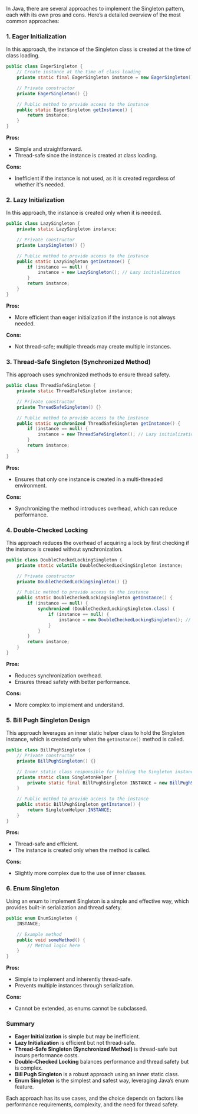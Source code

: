 In Java, there are several approaches to implement the Singleton pattern, each with its own pros and cons. Here’s a detailed overview of the most common approaches:

### 1. **Eager Initialization**
In this approach, the instance of the Singleton class is created at the time of class loading.

```java
public class EagerSingleton {
    // Create instance at the time of class loading
    private static final EagerSingleton instance = new EagerSingleton();

    // Private constructor
    private EagerSingleton() {}

    // Public method to provide access to the instance
    public static EagerSingleton getInstance() {
        return instance;
    }
}
```

**Pros:**
- Simple and straightforward.
- Thread-safe since the instance is created at class loading.

**Cons:**
- Inefficient if the instance is not used, as it is created regardless of whether it's needed.

### 2. **Lazy Initialization**
In this approach, the instance is created only when it is needed.

```java
public class LazySingleton {
    private static LazySingleton instance;

    // Private constructor
    private LazySingleton() {}

    // Public method to provide access to the instance
    public static LazySingleton getInstance() {
        if (instance == null) {
            instance = new LazySingleton(); // Lazy initialization
        }
        return instance;
    }
}
```

**Pros:**
- More efficient than eager initialization if the instance is not always needed.

**Cons:**
- Not thread-safe; multiple threads may create multiple instances.

### 3. **Thread-Safe Singleton (Synchronized Method)**
This approach uses synchronized methods to ensure thread safety.

```java
public class ThreadSafeSingleton {
    private static ThreadSafeSingleton instance;

    // Private constructor
    private ThreadSafeSingleton() {}

    // Public method to provide access to the instance
    public static synchronized ThreadSafeSingleton getInstance() {
        if (instance == null) {
            instance = new ThreadSafeSingleton(); // Lazy initialization
        }
        return instance;
    }
}
```

**Pros:**
- Ensures that only one instance is created in a multi-threaded environment.

**Cons:**
- Synchronizing the method introduces overhead, which can reduce performance.

### 4. **Double-Checked Locking**
This approach reduces the overhead of acquiring a lock by first checking if the instance is created without synchronization.

```java
public class DoubleCheckedLockingSingleton {
    private static volatile DoubleCheckedLockingSingleton instance;

    // Private constructor
    private DoubleCheckedLockingSingleton() {}

    // Public method to provide access to the instance
    public static DoubleCheckedLockingSingleton getInstance() {
        if (instance == null) {
            synchronized (DoubleCheckedLockingSingleton.class) {
                if (instance == null) {
                    instance = new DoubleCheckedLockingSingleton(); // Lazy initialization
                }
            }
        }
        return instance;
    }
}
```

**Pros:**
- Reduces synchronization overhead.
- Ensures thread safety with better performance.

**Cons:**
- More complex to implement and understand.

### 5. **Bill Pugh Singleton Design**
This approach leverages an inner static helper class to hold the Singleton instance, which is created only when the `getInstance()` method is called.

```java
public class BillPughSingleton {
    // Private constructor
    private BillPughSingleton() {}

    // Inner static class responsible for holding the Singleton instance
    private static class SingletonHelper {
        private static final BillPughSingleton INSTANCE = new BillPughSingleton();
    }

    // Public method to provide access to the instance
    public static BillPughSingleton getInstance() {
        return SingletonHelper.INSTANCE;
    }
}
```

**Pros:**
- Thread-safe and efficient.
- The instance is created only when the method is called.

**Cons:**
- Slightly more complex due to the use of inner classes.

### 6. **Enum Singleton**
Using an enum to implement Singleton is a simple and effective way, which provides built-in serialization and thread safety.

```java
public enum EnumSingleton {
    INSTANCE;

    // Example method
    public void someMethod() {
        // Method logic here
    }
}
```

**Pros:**
- Simple to implement and inherently thread-safe.
- Prevents multiple instances through serialization.

**Cons:**
- Cannot be extended, as enums cannot be subclassed.

### Summary

- **Eager Initialization** is simple but may be inefficient.
- **Lazy Initialization** is efficient but not thread-safe.
- **Thread-Safe Singleton (Synchronized Method)** is thread-safe but incurs performance costs.
- **Double-Checked Locking** balances performance and thread safety but is complex.
- **Bill Pugh Singleton** is a robust approach using an inner static class.
- **Enum Singleton** is the simplest and safest way, leveraging Java’s enum feature.

Each approach has its use cases, and the choice depends on factors like performance requirements, complexity, and the need for thread safety.